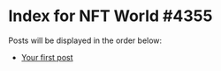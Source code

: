 # Index for NFT World #4355
Posts will be displayed in the order below:

- [Your first post](./001-first.md)

